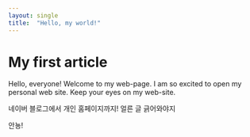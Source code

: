 ```yaml
---
layout: single
title:  "Hello, my world!"
---
```


# My first article

Hello, everyone! Welcome to my web-page. 
I am so excited to open my personal web site. Keep your eyes on my web-site.

네이버 블로그에서 개인 홈페이지까지!
얼른 글 긁어와야지

안뇽!
